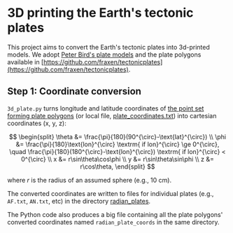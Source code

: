 # 3D printing the Earth's tectonic plates

This project aims to convert the Earth's tectonic plates into 3d-printed models. We adopt [Peter Bird's plate models](https://doi.org/10.1029/2001GC000252) and the plate polygons available in [https://github.com/fraxen/tectonicplates](https://github.com/fraxen/tectonicplates).

## Step 1: Coordinate conversion

`3d_plate.py` turns longitude and latitude coordinates of [the point set forming plate polygons](https://github.com/fraxen/tectonicplates/blob/master/original/PB2002_plates.dig.txt) (or local file, [plate_coordinates.txt](https://github.com/481772/3d_plates/blob/main/plate_coordinates.txt))  into cartesian coordinates (x, y, z):

$$
\begin{split}
\theta &= \frac{\pi}{180}(90^{\circ}-\text{lat}^{\circ}) \\
\phi   &= \frac{\pi}{180}\text{lon}^{\circ} \textrm{ if lon}^{\circ} \ge 0^{\circ}, \quad \frac{\pi}{180}(180^{\circ}-\text{lon}^{\circ}) \textrm{ if lon}^{\circ} < 0^{\circ} \\
x &= r\sin\theta\cos\phi \\
y &= r\sin\theta\sin\phi \\
z &= r\cos\theta,
\end{split}
$$

where $r$ is the radius of an assumed sphere (e.g., 10 cm).

The converted coordinates are written to files for individual plates (e.g., `AF.txt`, `AN.txt`, etc) in the directory [radian_plates](https://github.com/481772/3d_plates/tree/main/radian_plates). 

The Python code also produces a big file containing all the plate polygons' converted coordinates named `radian_plate_coords` in the same directory.
